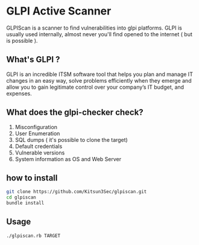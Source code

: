 # GLPI Active Scanner

GLPIScan is a scanner to find vulnerabilities into glpi platforms. GLPI is usually used internally, almost never you'll find opened to the internet ( but is possible ).

## What's GLPI ?

GLPI is an incredible ITSM software tool that helps you plan and manage IT changes in an easy way, solve problems efficiently when they emerge and allow you to gain legitimate control over your company’s IT budget, and expenses.

## What does the glpi-checker check?

1. Misconfiguration
2. User Enumeration
3. SQL dumps ( it's possible to clone the target)
4. Default credentials
5. Vulnerable versions
6. System information as OS and Web Server


## how to install

```bash
git clone https://github.com/Kitsun3Sec/glpiscan.git
cd glpiscan
bundle install
```

## Usage

```bash
./glpiscan.rb TARGET 
```
